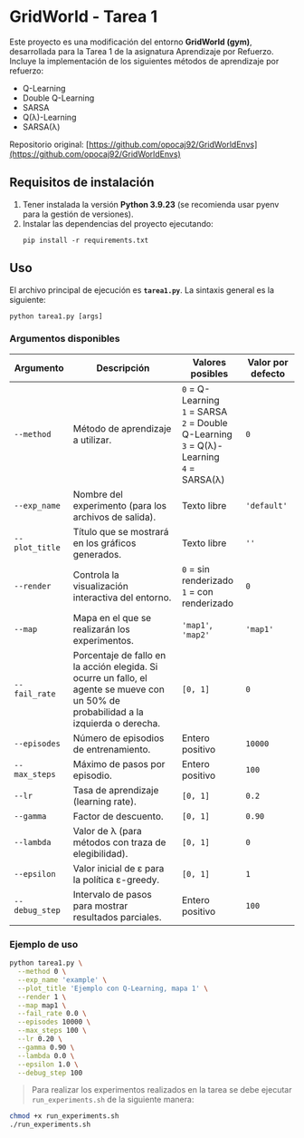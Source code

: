 # GridWorld - Tarea 1

Este proyecto es una modificación del entorno **GridWorld (gym)**, desarrollada para la Tarea 1 de la asignatura Aprendizaje por Refuerzo.
Incluye la implementación de los siguientes métodos de aprendizaje por refuerzo:

* Q-Learning
* Double Q-Learning
* SARSA
* Q(λ)-Learning
* SARSA(λ)

Repositorio original: [https://github.com/opocaj92/GridWorldEnvs](https://github.com/opocaj92/GridWorldEnvs)

## Requisitos de instalación

1. Tener instalada la versión **Python 3.9.23** (se recomienda usar pyenv para la gestión de versiones).
2. Instalar las dependencias del proyecto ejecutando:
   ```
   pip install -r requirements.txt
   ```

## Uso

El archivo principal de ejecución es **`tarea1.py`**.
La sintaxis general es la siguiente:

```
python tarea1.py [args]
```

### Argumentos disponibles

| Argumento      | Descripción                                                                                                                           | Valores posibles                                                                                    | Valor por defecto |
| -------------- | ------------------------------------------------------------------------------------------------------------------------------------- | --------------------------------------------------------------------------------------------------- | ----------------- |
| `--method`     | Método de aprendizaje a utilizar.                                                                                                     | `0` = Q-Learning<br>`1` = SARSA<br>`2` = Double Q-Learning<br>`3` = Q(λ)-Learning<br>`4` = SARSA(λ) | `0`               |
| `--exp_name`   | Nombre del experimento (para los archivos de salida).                                                                                 | Texto libre                                                                                         | `'default'`       |
| `--plot_title` | Título que se mostrará en los gráficos generados.                                                                                     | Texto libre                                                                                         | `''`              |
| `--render`     | Controla la visualización interactiva del entorno.                                                                                    | `0` = sin renderizado<br>`1` = con renderizado                                                      | `0`               |
| `--map`        | Mapa en el que se realizarán los experimentos.                                                                                        | `'map1'`, `'map2'`                                                                                  | `'map1'`          |
| `--fail_rate`  | Porcentaje de fallo en la acción elegida. Si ocurre un fallo, el agente se mueve con un 50% de probabilidad a la izquierda o derecha. | `[0, 1]`                                                                                            | `0`               |
| `--episodes`   | Número de episodios de entrenamiento.                                                                                                 | Entero positivo                                                                                     | `10000`           |
| `--max_steps`  | Máximo de pasos por episodio.                                                                                                         | Entero positivo                                                                                     | `100`             |
| `--lr`         | Tasa de aprendizaje (learning rate).                                                                                                  | `[0, 1]`                                                                                            | `0.2`             |
| `--gamma`      | Factor de descuento.                                                                                                                  | `[0, 1]`                                                                                            | `0.90`            |
| `--lambda`     | Valor de λ (para métodos con traza de elegibilidad).                                                                                  | `[0, 1]`                                                                                            | `0`               |
| `--epsilon`    | Valor inicial de ε para la política ε-greedy.                                                                                         | `[0, 1]`                                                                                            | `1`               |
| `--debug_step` | Intervalo de pasos para mostrar resultados parciales.                                                                                 | Entero positivo                                                                                     | `100`             |


### Ejemplo de uso

```bash
python tarea1.py \
  --method 0 \
  --exp_name 'example' \
  --plot_title 'Ejemplo con Q-Learning, mapa 1' \
  --render 1 \
  --map map1 \
  --fail_rate 0.0 \
  --episodes 10000 \
  --max_steps 100 \
  --lr 0.20 \
  --gamma 0.90 \
  --lambda 0.0 \
  --epsilon 1.0 \
  --debug_step 100
```


> Para realizar los experimentos realizados en la tarea se debe ejecutar `run_experiments.sh` de la siguiente manera: 
 ```bash
chmod +x run_experiments.sh
./run_experiments.sh
```
